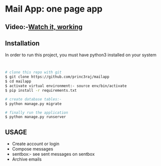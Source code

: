 # Mail App: one page app

## Video:-[Watch it, working](https://youtu.be/hq0WQWiMTVc)

## Installation
In order to run this project, you must have python3 installed on your system
```bash


# clone this repo with git
$ git clone https://github.com/princ3raj/mailapp
$ cd mailapp
$ activate virtual environment:- source env/bin/activate
$ pip install -r requirements.txt

# create database tables:-
$ python manage.py migrate

# finally run the application
$ python manage.py runserver
```

## USAGE

- Create account or login
- Compose messages
- sentbox:- see sent messages on sentbox
- Archive emails
